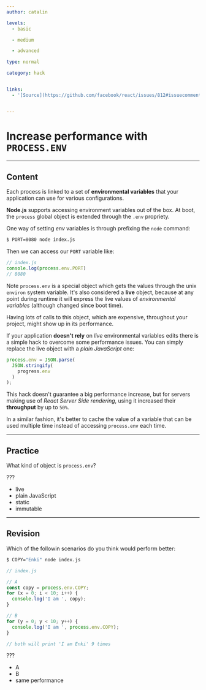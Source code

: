 ```yaml
---
author: catalin

levels:
  - basic

  - medium

  - advanced

type: normal

category: hack


links:
  - '[Source](https://github.com/facebook/react/issues/812#issuecomment-172929366){website}'


---
```


# Increase performance with `PROCESS.ENV`

---
## Content

Each process is linked to a set of **environmental variables** that your application can use for various configurations.

**Node.js** supports accessing environment variables out of the box. At boot, the `process` global object is extended through the `.env` propriety.

One way of setting *env* variables is through prefixing the `node` command:
```sh
$ PORT=8080 node index.js
```

Then we can access our `PORT` variable like:
```js
// index.js
console.log(process.env.PORT)
// 8080
```

Note `process.env` is a special object which gets the values through the unix `environ` system variable. It's also considered a **live** object, because at any point during runtime it will express the live values of *environmental variables* (although changed since boot time).

Having lots of calls to this object, which are expensive, throughout your project, might show up in its performance.

If your application **doesn't rely** on *live* environmental variables edits there is a simple hack to overcome some performance issues. You can simply replace the live object with a *plain JavaScript* one:
```js
process.env = JSON.parse(
  JSON.stringify(
    progress.env
  )
);
```

This hack doesn't guarantee a big performance increase, but for servers making use of *React Server Side rendering*, using it increased their **throughput** by up to `50%`.

In a similar fashion, it's better to cache the value of a variable that can be used multiple time instead of accessing `process.env` each time.

---
## Practice

What kind of object is `process.env`?

???


* live
* plain JavaScript
* static
* immutable

---
## Revision

Which of the followin scenarios do you think would perform better:
```sh
$ COPY="Enki" node index.js
```
```js
// index.js

// A
const copy = process.env.COPY;
for (x = 0; i < 10; i++) {
  console.log('I am ', copy);
}

// B
for (y = 0; y < 10; y++) {
  console.log('I am ', process.env.COPY);
}

// both will print 'I am Enki' 9 times
```
???


* A
* B
* same performance
